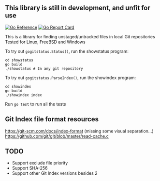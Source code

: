 ## This library is still in development, and unfit for use

[![Go Reference](https://pkg.go.dev/badge/github.com/kivattt/gogitstatus.svg)](https://pkg.go.dev/github.com/kivattt/gogitstatus)
[![Go Report Card](https://goreportcard.com/badge/github.com/kivattt/gogitstatus)](https://goreportcard.com/report/github.com/kivattt/gogitstatus)

This is a library for finding unstaged/untracked files in local Git repositories\
Tested for Linux, FreeBSD and Windows

To try out `gogitstatus.Status()`, run the showstatus program:
```console
cd showstatus
go build
./showstatus # In any git repository
```

To try out `gogitstatus.ParseIndex()`, run the showindex program:
```console
cd showindex
go build
./showindex index
```

Run `go test` to run all the tests

## Git Index file format resources
https://git-scm.com/docs/index-format (missing some visual separation...)\
https://github.com/git/git/blob/master/read-cache.c

## TODO
- Support exclude file priority
- Support SHA-256
- Support other Git Index versions besides 2
